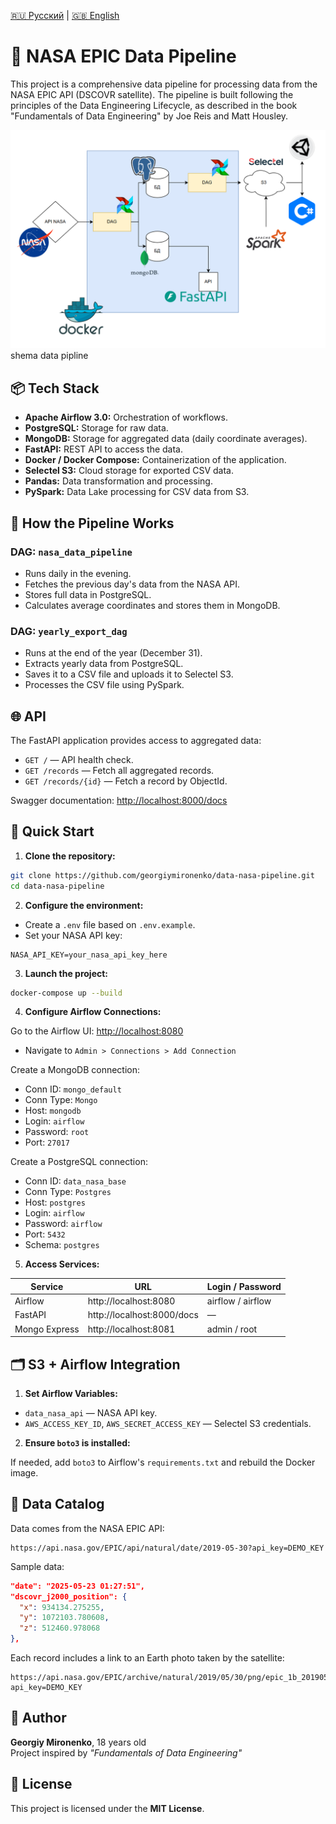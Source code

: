 [🇷🇺 Русский](./README.md) | [🇬🇧 English](./README.en.md)

# 📘 NASA EPIC Data Pipeline

This project is a comprehensive data pipeline for processing data from the NASA EPIC API (DSCOVR satellite). The pipeline is built following the principles of the Data Engineering Lifecycle, as described in the book "Fundamentals of Data Engineering" by Joe Reis and Matt Housley.

![Пример пайплайна](shema_image/img_1.png)
shema data pipline

## 📦 Tech Stack

- **Apache Airflow 3.0:** Orchestration of workflows.
- **PostgreSQL:** Storage for raw data.
- **MongoDB:** Storage for aggregated data (daily coordinate averages).
- **FastAPI:** REST API to access the data.
- **Docker / Docker Compose:** Containerization of the application.
- **Selectel S3:** Cloud storage for exported CSV data.
- **Pandas:** Data transformation and processing.
- **PySpark:** Data Lake processing for CSV data from S3.

## 🔧 How the Pipeline Works

### DAG: `nasa_data_pipeline`

- Runs daily in the evening.
- Fetches the previous day's data from the NASA API.
- Stores full data in PostgreSQL.
- Calculates average coordinates and stores them in MongoDB.

### DAG: `yearly_export_dag`

- Runs at the end of the year (December 31).
- Extracts yearly data from PostgreSQL.
- Saves it to a CSV file and uploads it to Selectel S3.
- Processes the CSV file using PySpark.

## 🌐 API

The FastAPI application provides access to aggregated data:

- `GET /` — API health check.
- `GET /records` — Fetch all aggregated records.
- `GET /records/{id}` — Fetch a record by ObjectId.

Swagger documentation: [http://localhost:8000/docs](http://localhost:8000/docs)

## 🐳 Quick Start

1. **Clone the repository:**

```bash
git clone https://github.com/georgiymironenko/data-nasa-pipeline.git
cd data-nasa-pipeline
```

2. **Configure the environment:**

- Create a `.env` file based on `.env.example`.
- Set your NASA API key:

```env
NASA_API_KEY=your_nasa_api_key_here
```

3. **Launch the project:**

```bash
docker-compose up --build
```

4. **Configure Airflow Connections:**

Go to the Airflow UI: [http://localhost:8080](http://localhost:8080)

- Navigate to `Admin > Connections > Add Connection`

Create a MongoDB connection:
- Conn ID: `mongo_default`
- Conn Type: `Mongo`
- Host: `mongodb`
- Login: `airflow`
- Password: `root`
- Port: `27017`

Create a PostgreSQL connection:
- Conn ID: `data_nasa_base`
- Conn Type: `Postgres`
- Host: `postgres`
- Login: `airflow`
- Password: `airflow`
- Port: `5432`
- Schema: `postgres`

5. **Access Services:**

| Service        | URL                          | Login / Password     |
|----------------|-------------------------------|----------------------|
| Airflow        | http://localhost:8080         | airflow / airflow    |
| FastAPI        | http://localhost:8000/docs    | —                    |
| Mongo Express  | http://localhost:8081         | admin / root         |

## 🗂 S3 + Airflow Integration

1. **Set Airflow Variables:**

- `data_nasa_api` — NASA API key.
- `AWS_ACCESS_KEY_ID`, `AWS_SECRET_ACCESS_KEY` — Selectel S3 credentials.

2. **Ensure `boto3` is installed:**

If needed, add `boto3` to Airflow's `requirements.txt` and rebuild the Docker image.

## 📘 Data Catalog

Data comes from the NASA EPIC API:

```
https://api.nasa.gov/EPIC/api/natural/date/2019-05-30?api_key=DEMO_KEY
```

Sample data:

```json
"date": "2025-05-23 01:27:51",
"dscovr_j2000_position": {
  "x": 934134.275255,
  "y": 1072103.780608,
  "z": 512460.978068
},
```

Each record includes a link to an Earth photo taken by the satellite:

```
https://api.nasa.gov/EPIC/archive/natural/2019/05/30/png/epic_1b_20190530011359.png?api_key=DEMO_KEY
```

## 🧠 Author

**Georgiy Mironenko**, 18 years old  
Project inspired by *"Fundamentals of Data Engineering"*

## 📝 License

This project is licensed under the **MIT License**.
